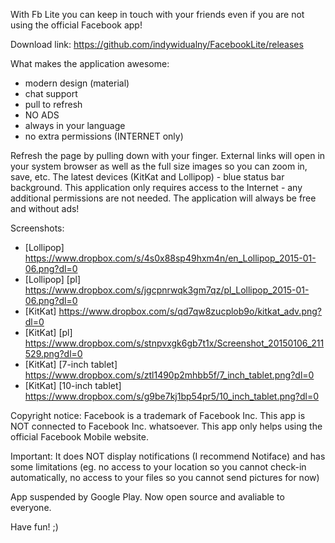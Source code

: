 With Fb Lite you can keep in touch with your friends even if you are not using the official Facebook app! 

Download link: https://github.com/indywidualny/FacebookLite/releases

What makes the application awesome:

* modern design (material) 
* chat support 
* pull to refresh
* NO ADS
* always in your language 
* no extra permissions (INTERNET only) 

Refresh the page by pulling down with your finger. External links will open in your system browser as well as the full size images so you can zoom in, save, etc. The latest devices (KitKat and Lollipop) - blue status bar background. This application only requires access to the Internet - any additional permissions are not needed. The application will always be free and without ads! 

Screenshots:

* [Lollipop] https://www.dropbox.com/s/4s0x88sp49hxm4n/en_Lollipop_2015-01-06.png?dl=0
* [Lollipop] [pl] https://www.dropbox.com/s/jgcpnrwqk3gm7qz/pl_Lollipop_2015-01-06.png?dl=0
* [KitKat] https://www.dropbox.com/s/qd7qw8zucplob9o/kitkat_adv.png?dl=0
* [KitKat] [pl] https://www.dropbox.com/s/stnpvxgk6gb7t1x/Screenshot_20150106_211529.png?dl=0
* [KitKat] [7-inch tablet] https://www.dropbox.com/s/ztl1490p2mhbb5f/7_inch_tablet.png?dl=0
* [KitKat] [10-inch tablet] https://www.dropbox.com/s/g9be7kj1bp54pr5/10_inch_tablet.png?dl=0

Copyright notice: Facebook is a trademark of Facebook Inc. This app is NOT connected to Facebook Inc. whatsoever. This app only helps using the official Facebook Mobile website. 

Important: It does NOT display notifications (I recommend Notiface) and has some limitations (eg. no access to your location so you cannot check-in automatically, no access to your files so you cannot send pictures for now) 

App suspended by Google Play.
Now open source and avaliable to everyone.

Have fun! ;)
